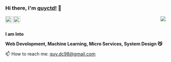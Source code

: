### Hi there, I'm [quyctd!](https://github.com/quyctd) 👋
<a href="#">
<img align="right" src="https://github-readme-stats.vercel.app/api?username=lamhoangtung&show_icons=true&theme=default">
</a>
<a href="https://www.facebook.com/akashi.211">
  <img align="left" alt="Hemant Joshi| Facebook" width="22px" src="https://cdns.iconmonstr.com/wp-content/assets/preview/2017/240/iconmonstr-facebook-6.png" />
</a>
<a href="https://www.linkedin.com/in/qu%C3%BD-%C4%91inh-c%C3%B4ng-22a528165/">
  <img align="left" alt="Linkedin" width="22px" src="https://cdn.jsdelivr.net/npm/simple-icons@v3/icons/linkedin.svg" />
</a>
<br/>
<br/>

**I am Into**

**Web Development, Machine Learning, Micro Services, System Design 😼**

📫 How to reach me: quy.dc98@gmail.com
